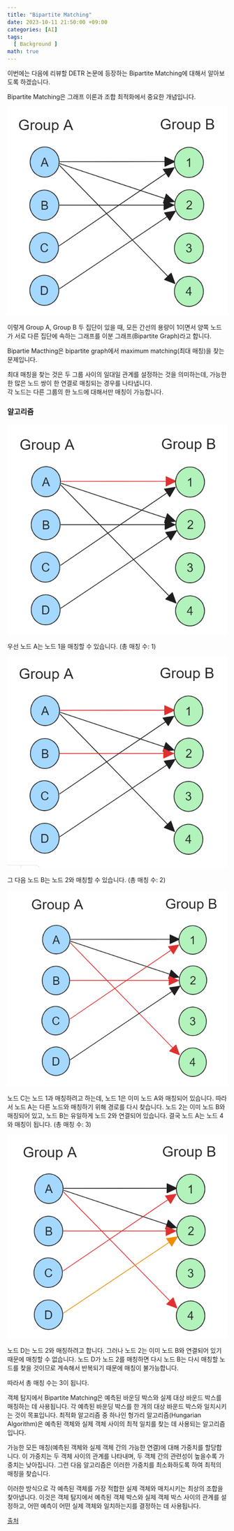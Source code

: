 ```yaml
---
title: "Bipartite Matching"
date: 2023-10-11 21:50:00 +09:00
categories: [AI]
tags:
  [ Background ]
math: true
---
```


이번에는 다음에 리뷰할 DETR 논문에 등장하는 Bipartite Matching에 대해서 알아보도록 하겠습니다.

Bipartite Matching은 그래프 이론과 조합 최적화에서 중요한 개념입니다.

![fig1](/assets/img/bipartite_matching/fig1.png)

이렇게 Group A, Group B 두 집단이 있을 때, 모든 간선의 용량이 1이면서 양쪽 노드가 서로 다른 집단에 속하는 그래프를 이분 그래프(Bipartite Graph)라고 합니다. 

Bipartie Macthing은 bipartite graph에서 maximum matching(최대 매칭)을 찾는 문제입니다. 

최대 매칭을 찾는 것은 두 그룹 사이의 일대일 관계를 설정하는 것을 의미하는데, 가능한 한 많은 노드 쌍이 한 연결로 매칭되는 경우를 나타냅니다.  
각 노드는 다른 그룹의 한 노드에 대해서만 매칭이 가능합니다.

### 알고리즘

![fig2](/assets/img/bipartite_matching/fig2.png)

우선 노드 A는 노드 1을 매칭할 수 있습니다. (총 매칭 수: 1)

![fig3](/assets/img/bipartite_matching/fig3.png)

그 다음 노드 B는 노드 2와 매칭할 수 있습니다. (총 매칭 수: 2)

![fig4](/assets/img/bipartite_matching/fig4.png)

노드 C는 노드 1과 매칭하려고 하는데, 노드 1은 이미 노드 A와 매칭되어 있습니다. 따라서 노드 A는 다른 노드와 매칭하기 위해 경로를 다시 찾습니다. 노드 2는 이미 노드 B와 매칭되어 있고, 노드 B는 유일하게 노드 2와 연결되어 있습니다. 결국 노드 A는 노드 4와 매칭이 됩니다. (총 매칭 수: 3)

![fig5](/assets/img/bipartite_matching/fig5.png)

노드 D는 노드 2와 매칭하려고 합니다. 그러나 노드 2는 이미 노드 B와 연결되어 있기 때문에 매칭할 수 없습니다. 노드 D가 노드 2를 매칭하면 다시 노드 B는 다시 매칭할 노드를 찾을 것이므로 계속해서 반복되기 때문에 매칭이 불가능합니다.

따라서 총 매칭 수는 3이 됩니다.


객체 탐지에서 Bipartite Matching은 예측된 바운딩 박스와 실제 대상 바운드 박스를 매칭하는 데 사용됩니다. 각 예측된 바운딩 박스를 한 개의 대상 바운드 박스와 일치시키는 것이 목표입니다. 최적화 알고리즘 중 하나인 헝가리 알고리즘(Hungarian Algorithm)은 예측된 객체와 실제 객체 사이의 최적 일치를 찾는 데 사용되는 알고리즘입니다. 

가능한 모든 매칭(예측된 객체와 실제 객체 간의 가능한 연결)에 대해 가중치를 할당합니다. 이 가중치는 두 객체 사이의 관계를 나타내며, 두 객체 간의 관련성이 높을수록 가중치는 낮아집니다. 그런 다음 알고리즘은 이러한 가중치를 최소화하도록 하여 최적의 매칭을 찾습니다.

이러한 방식으로 각 예측된 객체를 가장 적합한 실제 객체와 매치시키는 최상의 조합을 찾아냅니다. 이것은 객체 탐지에서 예측된 객체 박스와 실제 객체 박스 사이의 관계를 설정하고, 어떤 예측이 어떤 실제 객체와 일치하는지를 결정하는 데 사용됩니다. 

[출처](https://yjg-lab.tistory.com/209)

